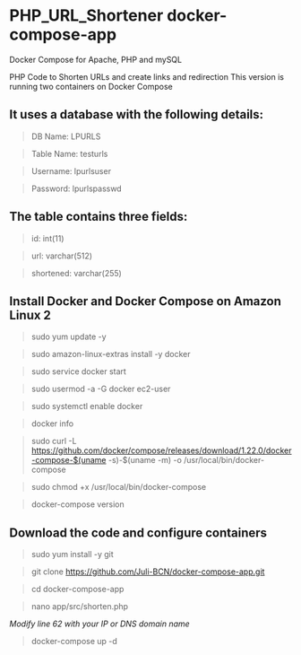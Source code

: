 # PHP_URL_Shortener docker-compose-app
Docker Compose for Apache, PHP and mySQL

PHP Code to Shorten URLs and create links and redirection
This version is running two containers on Docker Compose

## It uses a database with the following details:
> DB Name: LPURLS

> Table Name: testurls

> Username: lpurlsuser

> Password: lpurlspasswd



## The table contains three fields:
> id: int(11)

> url: varchar(512)

> shortened: varchar(255)



## Install Docker and Docker Compose on Amazon Linux 2
> sudo yum update -y

> sudo amazon-linux-extras install -y docker

> sudo service docker start

> sudo usermod -a -G docker ec2-user

> sudo systemctl enable docker

> docker info

> sudo curl -L https://github.com/docker/compose/releases/download/1.22.0/docker-compose-$(uname -s)-$(uname -m) -o /usr/local/bin/docker-compose

> sudo chmod +x /usr/local/bin/docker-compose

> docker-compose version



## Download the code and configure containers
> sudo yum install -y git

> git clone https://github.com/Juli-BCN/docker-compose-app.git

> cd docker-compose-app

> nano app/src/shorten.php

*Modify line 62 with your IP or DNS domain name*

> docker-compose up -d
